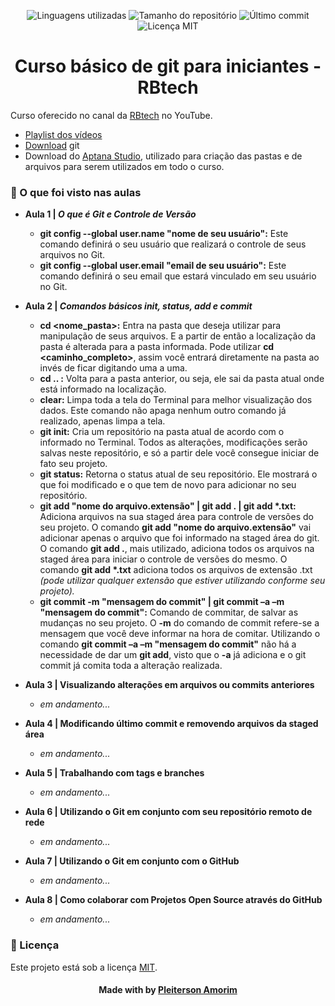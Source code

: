 <!-- Badges session -->
<p align="center">  
  <!-- languages -->
  <img src="https://img.shields.io/github/languages/count/pleiterson/cursobasicogit-git?style=social" alt="Linguagens utilizadas">
  <!-- repo size -->
  <img src="https://img.shields.io/github/repo-size/Pleiterson/cursobasicogit-git?style=social" alt="Tamanho do repositório">
  <!-- last commit -->
  <img src="https://img.shields.io/github/last-commit/Pleiterson/cursobasicogit-git?style=social" alt="Último commit">
  <!-- licence MIT -->
  <img src="https://img.shields.io/github/license/Pleiterson/cursobasicogit-git?style=social" alt="Licença MIT">
</p>


<!--About session-->
<h1 align="center">Curso básico de git para iniciantes - RBtech</h1>

Curso oferecido no canal da [RBtech](https://www.youtube.com/channel/UCVEa_x1n5FwWrxH00MrDPzQ) no YouTube. 

- [Playlist dos vídeos](https://www.youtube.com/playlist?list=PLInBAd9OZCzzHBJjLFZzRl6DgUmOeG3H0)
- [Download](https://git-scm.com/downloads) git
- Download do [Aptana Studio](https://github.com/aptana/studio3/releases), utilizado para criação das pastas e de arquivos para serem utilizados em todo o curso.


<h3>🚀 O que foi visto nas aulas</h3>

- <b>Aula 1 | <i>O que é Git e Controle de Versão</i></b>
  - <b>git config --global user.name "nome de seu usuário":</b> Este comando definirá o seu usuário que realizará o controle de seus arquivos no Git.
  - <b>git config --global user.email "email de seu usuário":</b> Este comando definirá o seu email que estará vinculado em seu usuário no Git.

- <b>Aula 2 | <i>Comandos básicos init, status, add e commit</i></b>
  - <b>cd <nome_pasta>:</b> Entra na pasta que deseja utilizar para manipulação de seus arquivos. E a partir de então a localização da pasta é alterada para a pasta informada. Pode utilizar <b>cd <caminho_completo></b>, assim você entrará diretamente na pasta ao invés de ficar digitando uma a uma.
  - <b>cd .. :</b> Volta para a pasta anterior, ou seja, ele sai da pasta atual onde está informado na localização.
  - <b>clear:</b> Limpa toda a tela do Terminal para melhor visualização dos dados. Este comando não apaga nenhum outro comando já realizado, apenas limpa a tela.
  - <b>git init:</b> Cria um repositório na pasta atual de acordo com o informado no Terminal. Todos as alterações, modificações serão salvas neste repositório, e só a partir dele você consegue iniciar de fato seu projeto.
  - <b>git status:</b> Retorna o status atual de seu repositório. Ele mostrará o que foi modificado e o que tem de novo para adicionar no seu repositório.
  - <b>git add "nome do arquivo.extensão" | git add . | git add *.txt:</b> Adiciona arquivos na sua staged área para controle de versões do seu projeto. O comando <b>git add "nome do arquivo.extensão"</b> vai adicionar apenas o arquivo que foi informado na staged área do git. O comando <b>git add .</b>, mais utilizado, adiciona todos os arquivos na staged área para iniciar o controle de versões do mesmo. O comando <b>git add *.txt</b> adiciona todos os arquivos de extensão .txt <i>(pode utilizar qualquer extensão que estiver utilizando conforme seu projeto).</i>
  - <b>git commit -m "mensagem do commit" | git commit –a –m "mensagem do commit":</b> Comando de commitar, de salvar as mudanças no seu projeto. O <b>-m</b> do comando de commit refere-se a mensagem que você deve informar na hora de comitar. Utilizando o comando <b>git commit –a –m "mensagem do commit"</b> não há a necessidade de dar um <b>git add</b>, visto que o <b>-a</b> já adiciona e o git commit já comita toda a alteração realizada.

- <b>Aula 3 | Visualizando alterações em arquivos ou commits anteriores</b>
  - <i>em andamento...</i>

- <b>Aula 4 | Modificando último commit e removendo arquivos da staged área</b>
  - <i>em andamento...</i>

- <b>Aula 5 | Trabalhando com tags e branches</b>
  - <i>em andamento...</i>

- <b>Aula 6 | Utilizando o Git em conjunto com seu repositório remoto de rede</b>
  - <i>em andamento...</i>

- <b>Aula 7 | Utilizando o Git em conjunto com o GitHub</b>
  - <i>em andamento...</i>

- <b>Aula 8 | Como colaborar com Projetos Open Source através do GitHub</b>
  - <i>em andamento...</i>


<!--License session-->
<h3>📝 Licença</h3>

Este projeto está sob a licença [MIT](./LICENSE).


<!--Bottom session-->
<h4 align=center>Made with by <a href="https://www.linkedin.com/in/pleiterson">Pleiterson Amorim</a></h4>
